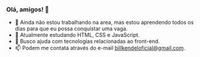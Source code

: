 ### Olá, amigos! 👋



- 🔭 Ainda não estou trabalhando na area, mas estou aprendendo todos os dias para que eu possa conquistar uma vaga.
- 🌱 Atualmente estudando HTML, CSS e JavaScript.
- 🤔 Busco ajuda com tecnologias relacionadas ao front-end. 
- 📫 Podem me contata através do e-mail billkendeloficial@gmail.com. 

